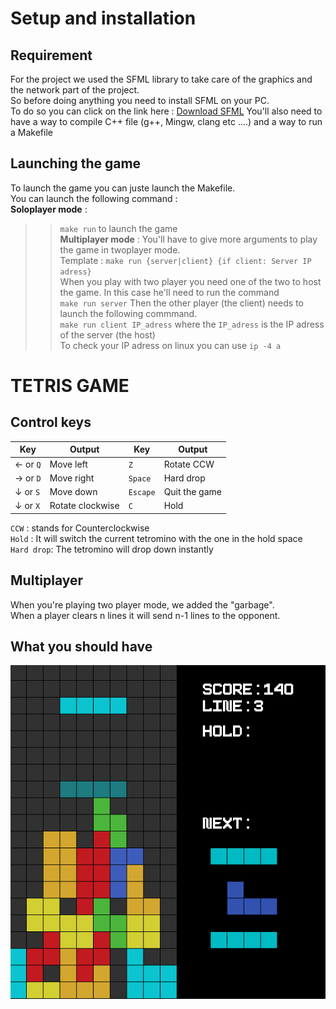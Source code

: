 # Setup and installation

## Requirement 

For the project we used the SFML library to take care of the graphics and the network part of the project. <br>
So before doing anything you need to install SFML on your PC. <br>
To do so you can click on the link here :
[Download SFML](https://www.sfml-dev.org/download/sfml/2.5.1/)
You'll also need to have a way to compile C++ file (g++, Mingw, clang etc ....) and a way to run a Makefile 

## Launching the game

To launch the game you can juste launch the Makefile. <br>
You can launch the following command : <br> 
**Soloplayer mode**  : 
>>`make run` to launch the game <br>
**Multiplayer mode** :
>>You'll have to give more arguments to play the game in twoplayer mode. <br>
Template : `make run {server|client} {if client: Server IP adress}` <br>
When you play with two player you need one of the two to host the game. In this case he'll need to run the command <br> 
`make run server` 
Then the other player (the client) needs to launch the following commmand. <br>
`make run client IP_adress` where the `IP_adress` is the IP adress of the server (the host) <br>
To check your IP adress on linux you can use `ip -4 a` 

# TETRIS GAME 

## Control keys

|Key|Output|Key|Output |
|-|-|-|-|
|&#8592; or `Q`| Move left |`Z`| Rotate CCW |
|&#8594; or `D`| Move right |`Space` | Hard drop |
|&#8595; or `S`| Move down |`Escape`| Quit the game |
|&#8595; or `X`| Rotate clockwise | `C` | Hold |

`CCW` : stands for Counterclockwise <br>
`Hold` : It will switch the current tetromino with the one in the hold space  
`Hard drop`: The tetromino will drop down instantly

## Multiplayer 

When you're playing two player mode, we added the "garbage". <br> 
When a player clears n lines it will send n-1 lines to the opponent.

## What you should have 

![Tetris game](tetris.png)






